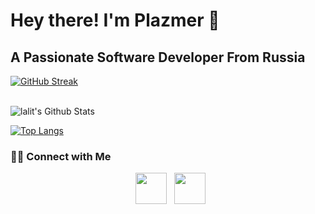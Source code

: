 <h1> Hey there! I'm Plazmer 👋 </h1>
<h2> A Passionate Software Developer From Russia </h2>

[![GitHub Streak](https://github-readme-streak-stats.herokuapp.com?user=getplusm&theme=submarine-flowers&border_radius=5&fire=DD701B)](https://git.io/streak-stats)

<br>
<img align="center" src="https://github-readme-stats.vercel.app/api?username=getplusm&include_all_commits=true&count_private=true&show_icons=true&line_height=20&title_color=7A7ADB&icon_color=2234AE&text_color=D3D3D3&bg_color=0,000000,130F40" alt="lalit's Github Stats">
</br>

[![Top Langs](https://github-readme-stats.vercel.app/api/top-langs/?username=getplusm)](https://github.com/anuraghazra/github-readme-stats)


<h3> 🤝🏻 Connect with Me </h3>
<p align="center">
&nbsp; <a href="https://vk.com/ru.milow" target="_blank" rel="noopener noreferrer"><img src="https://cdn-icons-png.flaticon.com/512/145/145813.png" width="50" /></a>  
&nbsp; <a href="https://t.me/p1azmer" target="_blank" rel="noopener noreferrer"><img src="https://upload.wikimedia.org/wikipedia/commons/thumb/8/82/Telegram_logo.svg/800px-Telegram_logo.svg.png" width="50" />
</p>
